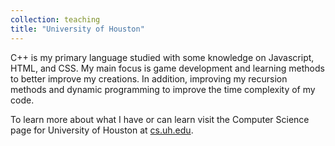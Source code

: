 ```yaml
---
collection: teaching
title: "University of Houston"
---
```



C++ is my primary language studied with some knowledge on Javascript, HTML, and CSS. My main focus is game development and learning methods to better improve my creations. In addition, improving my recursion methods and dynamic programming to improve the time complexity of my code.

To learn more about what I have or can learn visit the Computer Science page for University of Houston at [cs.uh.edu](https://www.uh.edu/nsm/computer-science/).

